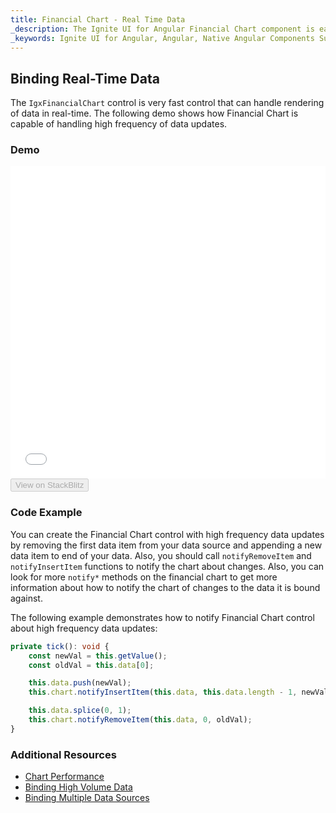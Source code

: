 ```yaml
---
title: Financial Chart - Real Time Data
_description: The Ignite UI for Angular Financial Chart component is easily configured to display financial data using a simple and intuitive API, as once the user binds the data, the chart offers multiple ways in which the data can then be visualized and interpreted.
_keywords: Ignite UI for Angular, Angular, Native Angular Components Suite, Native Angular Controls, Native Angular Components, Native Angular Components Library, Angular Chart, Angular Chart Control, Angular Chart Example, Angular Chart Component, Angular Financial Chart
---
```


## Binding Real-Time Data

The `IgxFinancialChart` control is very fast control that can handle rendering of data in real-time. The following demo shows how Financial Chart is capable of handling high frequency of data updates.

### Demo

<div class="sample-container loading" style="height: 500px">
    <iframe id="financial-chart-high-frequency-iframe" src='{environment:demosBaseUrl}/charts/financial-chart-high-frequency' width="100%" height="100%" seamless="" frameBorder="0" onload="onSampleIframeContentLoaded(this);"></iframe>
</div>
<div>
    <button data-localize="stackblitz" disabled class="stackblitz-btn"   data-iframe-id="financial-chart-high-frequency-iframe" data-demos-base-url="{environment:demosBaseUrl}">View on StackBlitz
    </button>
</div>

<div class="divider--half"></div>

### Code Example

You can create the Financial Chart control with high frequency data updates by removing the first data item from your data source and appending a new data item to end of your data. Also, you should call `notifyRemoveItem` and `notifyInsertItem` functions to notify the chart about changes. Also, you can look for more `notify*` methods on the financial chart to get more information about how to notify the chart of changes to the data it is bound against.

The following example demonstrates how to notify Financial Chart control about high frequency data updates:

```typescript
private tick(): void {
    const newVal = this.getValue();
    const oldVal = this.data[0];

    this.data.push(newVal);
    this.chart.notifyInsertItem(this.data, this.data.length - 1, newVal);

    this.data.splice(0, 1);
    this.chart.notifyRemoveItem(this.data, 0, oldVal);
}
```

<div class="divider--half"></div>

### Additional Resources

<div class="divider--half"></div>

-   [Chart Performance](financialchart_performance.md)
-   [Binding High Volume Data](financialchart_high_volume_data.md)
-   [Binding Multiple Data Sources](financialchart_binding_to_multiple_data.md)
